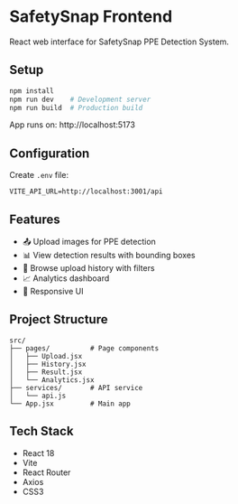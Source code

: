 # SafetySnap Frontend

React web interface for SafetySnap PPE Detection System.

## Setup

```bash
npm install
npm run dev    # Development server
npm run build  # Production build
```

App runs on: http://localhost:5173

## Configuration

Create `.env` file:
```
VITE_API_URL=http://localhost:3001/api
```

## Features

- 📤 Upload images for PPE detection
- 📊 View detection results with bounding boxes
- 📜 Browse upload history with filters
- 📈 Analytics dashboard
- 🎨 Responsive UI

## Project Structure

```
src/
├── pages/          # Page components
│   ├── Upload.jsx
│   ├── History.jsx
│   ├── Result.jsx
│   └── Analytics.jsx
├── services/       # API service
│   └── api.js
└── App.jsx         # Main app
```

## Tech Stack

- React 18
- Vite
- React Router
- Axios
- CSS3
